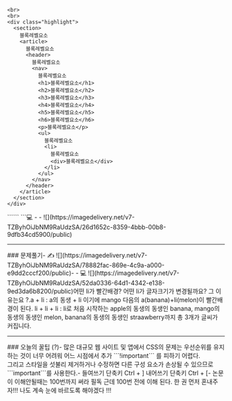     <br>
    <br>
    <div class="highlight">
      <section>
        블록레벨요소
        <article>
          블록레벨요소
          <header>
            블록레벨요소
            <nav>
              블록레벨요소
              <h1>블록레벨요소</h1>
              <h2>블록레벨요소</h2>
              <h3>블록레벨요소</h3>
              <h4>블록레벨요소</h4>
              <h5>블록레벨요소</h5>
              <h6>블록레벨요소</h6>
              <p>블록레벨요소</p>
              <ul>
                블록레벨요소
                <li>
                  블록레벨요소
                  <div>블록레벨요소</div>
                </li>
              </ul>
            </nav>
          </header>
        </article>
      </section>
    </div>

  </body>
```
​
```
    <style>
      .highlight {
        background-color: rgb(104, 197, 104);
      }
    </style>
```
​
💻
- -
![](https://imagedelivery.net/v7-TZByhOiJbNM9RaUdzSA/26d1652c-8359-4bbb-00b8-9dfb34cd5900/public)
​
<hr>
​
### 문제풀기
​
- ✍
![](https://imagedelivery.net/v7-TZByhOiJbNM9RaUdzSA/78882fac-869e-4c9a-a000-e9dd2cccf200/public)
​
​
- - 💻
![](https://imagedelivery.net/v7-TZByhOiJbNM9RaUdzSA/52da0336-64d1-4342-e138-9ed3da6b8200/public)
​
    어떤 li가 빨간배경? 어떤 li가 글자크기가 변경될까요? 그 이유는요 ?
​
    .a + li : a의 동생 + li 이기에 mango 다음의 a(banana)+li(melon)이 빨간배경이 된다.
    li + li + li : li로 처음 시작하는 apple의 동생의 동생인 banana, mango의 동생의 동생인 melon, banana의 동생의 동생인 straawberry까지 총 3개가 글씨가 커집니다.
​
​
​
​
<hr>
​
### 오늘의 꿀팁 (?)
​
- 많은 대규모 웹 사이트 및 앱에서 CSS의 문제는 우선순위를 유지하는 것이 너무 어려워 어느 시점에서 추가  ```!important``` 를 피하기 어렵다. <br>그리고 스타일을 섯불리 제거하거나 수정하면 다른 구성 요소가 손상될 수 있으므로 ```important```를 사용한다.
​
​
- 들여쓰기 단축키
Ctrl + ]
내어쓰기 단축키
Ctrl + [
​
- 논문이 이해안될때는 100번까지 써라 필독
근데 100번 전에 이해 된다.
한 권 먼저 혼내주자!!!
나도 계속 눈에 바르도록 해야겠다 !!!
